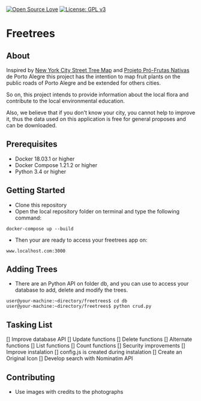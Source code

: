 [![Open Source Love](https://badges.frapsoft.com/os/v2/open-source.svg?v=103)](https://github.com/ellerbrock/open-source-badges/)
[![License: GPL v3](https://img.shields.io/badge/License-GPL%20v3-blue.svg)](https://www.gnu.org/licenses/gpl-3.0)

# Freetrees

## About

Inspired by [New York City Street Tree Map](https://tree-map.nycgovparks.org/) and [Projeto Pró-Frutas Nativas](http://frutaspoa.inga.org.br/) de Porto Alegre this project has the intention to map fruit plants on the public roads of Porto Alegre and be extended for others cities.

So on, this project intends to provide information about the local flora and contribute to the local environmental education. 

Also, we believe that if you don't know your city, you cannot help to improve it, thus the data used on this application is free for general proposes and can be downloaded.

## Prerequisites

- Docker 18.03.1 or higher
- Docker Compose 1.21.2 or higher
- Python 3.4 or higher

## Getting Started

- Clone this repository
- Open the local repository folder on terminal and type the following command:

```
docker-compose up --build
```
- Then your are ready to access your freetrees app on:
```
www.localhost.com:3000
```

## Adding Trees

- There are an Python API on folder db, and you can use to access your database to add, delete and modify the trees.
 ```
user@your-machine:~directory/freetrees$ cd db
user@your-machine:~directory/freetrees$ python crud.py
```

## Tasking List

[] Improve database API
	[] Update functions
	[] Delete functions
	[] Alternate functions
	[] List functions
	[] Count functions
	[] Security improvements
[] Improve instalation
	[] config.js is created during instalation
[] Create an Original Icon
[] Develop search with Nominatim API

## Contributing

- Use images with credits to the photographs